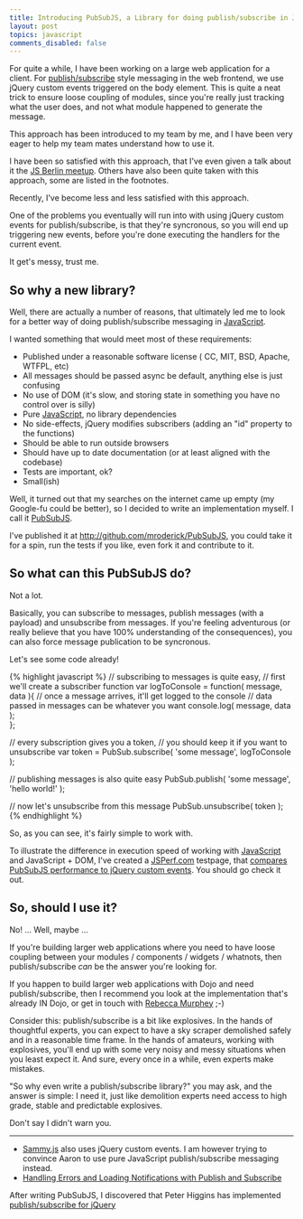 ```yaml
---
title: Introducing PubSubJS, a Library for doing publish/subscribe in JavaScript
layout: post
topics: javascript
comments_disabled: false
---
```


For quite a while, I have been working on a large web application for a client. For [publish/subscribe](http://en.wikipedia.org/wiki/Publish/subscribe) style messaging in the web frontend, we use jQuery custom events triggered on the body element. This is quite a neat trick to ensure loose coupling of modules, since you're really just tracking what the user does, and not what module happened to generate the message.

This approach has been introduced to my team by me, and I have been very eager to help my team mates understand how to use it.

I have been so satisfied with this approach, that I've even given a talk about it the [JS Berlin meetup](http://groups.google.com/group/js-berlin). Others have also been quite taken with this approach, some are listed in the footnotes.

Recently, I've become less and less satisfied with this approach.

One of the problems you eventually will run into with using jQuery custom events for publish/subscribe, is that they're syncronous, so you will end up triggering new events, before you're done executing the handlers for the current event.

It get's messy, trust me.

## So why a new library?

Well, there are actually a number of reasons, that ultimately led me to look for a better way of doing publish/subscribe messaging in [JavaScript](https://developer.mozilla.org/en/JavaScript).

I wanted something that would meet most of these requirements:

* Published under a reasonable software license ( CC, MIT, BSD, Apache, WTFPL, etc)
* All messages should be passed async be default, anything else is just confusing
* No use of DOM (it's slow, and storing state in something you have no control over is silly)
* Pure [JavaScript](https://developer.mozilla.org/en/JavaScript), no library dependencies
* No side-effects, jQuery modifies subscribers (adding an "id" property to the functions)
* Should be able to run outside browsers
* Should have up to date documentation (or at least aligned with the codebase)
* Tests are important, ok?
* Small(ish)

Well, it turned out that my searches on the internet came up empty (my Google-fu could be better), so I decided to write an implementation myself. I call it [PubSubJS](http://github.com/mroderick/PubSubJS).

I've published it at <http://github.com/mroderick/PubSubJS>, you could take it for a spin, run the tests if you like, even fork it and contribute to it.

## So what can this PubSubJS do?

Not a lot.

Basically, you can subscribe to messages, publish messages (with a payload) and unsubscribe from messages. If you're feeling adventurous (or really believe that you have 100% understanding of the consequences), you can also force message publication to be syncronous.

Let's see some code already!

{% highlight javascript %}
// subscribing to messages is quite easy,
// first we'll create a subscriber function
var logToConsole = function( message, data ){
    // once a message arrives, it'll get logged to the console
    // data passed in messages can be whatever you want
    console.log( message, data );  
};

// every subscription gives you a token,
// you should keep it if you want to unsubscribe
var token = PubSub.subscribe( 'some message', logToConsole );

// publishing messages is also quite easy
PubSub.publish( 'some message', 'hello world!' );

// now let's unsubscribe from this message
PubSub.unsubscribe( token );
{% endhighlight %}

So, as you can see, it's fairly simple to work with.

To illustrate the difference in execution speed of working with [JavaScript](https://developer.mozilla.org/en/JavaScript) and JavaScript + DOM, I've created a [JSPerf.com](http://jsperf.com/) testpage, that [compares PubSubJS performance to jQuery custom events](http://jsperf.com/pubsubjs-vs-jquery-custom-events). You should go check it out.

## So, should I use it?

No! &hellip; Well, maybe &hellip;

If you're building larger web applications where you need to have loose coupling between your modules / components / widgets / whatnots, then publish/subscribe *can* be the answer you're looking for.

If you happen to build larger web applications with Dojo and need publish/subscribe, then I recommend you look at the implementation that's already IN Dojo, or get in touch with [Rebecca Murphey](http://www.rebeccamurphey.com/) ;-)

Consider this: publish/subscribe is a bit like explosives. In the hands of thoughtful experts, you can expect to have a sky scraper demolished safely and in a reasonable time frame. In the hands of amateurs, working with explosives, you'll end up with some very noisy and messy situations when you least expect it. And sure, every once in a while, even experts make mistakes.

"So why even write a publish/subscribe library?" you may ask, and the answer is simple: I need it, just like demolition experts need access to high grade, stable and predictable explosives.

Don't say I didn't warn you.

<hr />

* [Sammy.js](http://code.quirkey.com/sammy/) also uses jQuery custom events. I am however trying to convince Aaron to use pure JavaScript publish/subscribe messaging instead.
* [Handling Errors and Loading Notifications with Publish and Subscribe](http://enterprisejquery.com/2010/09/creating-an-ajax-component-handling-errors-and-loading-notifications-with-publish-and-subscribe/)

After writing PubSubJS, I discovered that Peter Higgins has implemented [publish/subscribe for jQuery](http://github.com/phiggins42/bloody-jquery-plugins/blob/master/pubsub.js)
